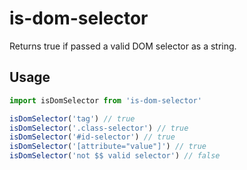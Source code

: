# is-dom-selector

Returns true if passed a valid DOM selector as a string.

## Usage

```js
import isDomSelector from 'is-dom-selector'

isDomSelector('tag') // true
isDomSelector('.class-selector') // true
isDomSelector('#id-selector') // true
isDomSelector('[attribute="value"]') // true
isDomSelector('not $$ valid selector') // false
```
